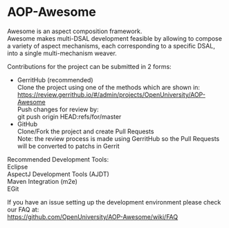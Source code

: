 AOP-Awesome
===========

Awesome is an aspect composition framework.  
Awesome makes multi-DSAL development feasible by allowing to compose a variety of aspect mechanisms, each corresponding to a specific DSAL, into a single multi-mechanism weaver.

Contributions for the project can be submitted in 2 forms:  
* GerritHub (recommended)  
Clone the project using one of the methods which are shown in:  
https://review.gerrithub.io/#/admin/projects/OpenUniversity/AOP-Awesome  
Push changes for review by:  
git push origin HEAD:refs/for/master  
* GitHub  
Clone/Fork the project and create Pull Requests  
Note: the review process is made using GerritHub so the Pull Requests
will be converted to patchs in Gerrit  

Recommended Development Tools:  
Eclipse  
AspectJ Development Tools (AJDT)  
Maven Integration (m2e)  
EGit  

If you have an issue setting up the development environment please check our FAQ at:  
https://github.com/OpenUniversity/AOP-Awesome/wiki/FAQ

